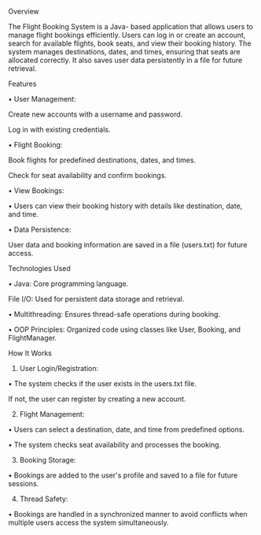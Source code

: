 Overview

The Flight Booking System is a Java- based application that allows users to manage flight bookings efficiently. Users can log in or create an account, search for available flights, book seats, and view their booking history. The system manages destinations, dates, and times, ensuring that seats are allocated correctly. It also saves user data persistently in a file for future retrieval.

Features

• User Management:

Create new accounts with a username and password.

Log in with existing credentials.

• Flight Booking:

Book flights for predefined destinations, dates, and times.

Check for seat availability and confirm bookings.

• View Bookings:

• Users can view their booking history with details like destination, date, and time.

• Data Persistence:

User data and booking information are saved in a file (users.txt) for future access.

Technologies Used

• Java: Core programming language.

File I/O: Used for persistent data storage and retrieval.

• Multithreading: Ensures thread-safe operations during booking.

• OOP Principles: Organized code using classes like User, Booking, and FlightManager.


How It Works

1. User Login/Registration:

• The system checks if the user exists in the users.txt file.

If not, the user can register by creating a new account.

2. Flight Management:

• Users can select a destination, date, and time from predefined options.

• The system checks seat availability and processes the booking.

3. Booking Storage:

• Bookings are added to the user's profile and saved to a file for future sessions.

4. Thread Safety:

• Bookings are handled in a synchronized manner to avoid conflicts when multiple users access the system simultaneously.


